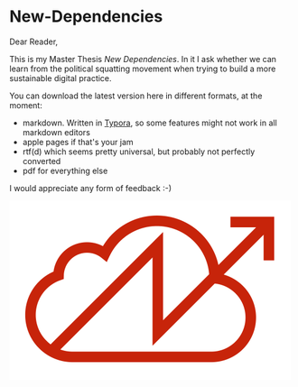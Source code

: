 # New-Dependencies
Dear Reader,

This is my Master Thesis *New Dependencies*. In it I ask whether we can learn from the political squatting movement when trying to build a more sustainable digital practice.

You can download the latest version here in different formats, at the moment:

- markdown. Written in [Typora](https://typora.io/), so some features might not work in all markdown editors
- apple pages if that's your jam
- rtf(d) which seems pretty universal, but probably not perfectly converted
- pdf for everything else

I would appreciate any form of feedback :-)

<img src="../Writing/image-20211129212407097.png" alt="image-20211129212407097" style="zoom:50%;" />